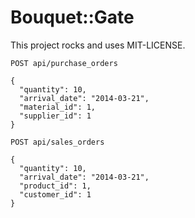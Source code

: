 # Bouquet::Gate

This project rocks and uses MIT-LICENSE.



```
POST api/purchase_orders

{
  "quantity": 10,
  "arrival_date": "2014-03-21",
  "material_id": 1,
  "supplier_id": 1
}
```

```
POST api/sales_orders

{
  "quantity": 10,
  "arrival_date": "2014-03-21",
  "product_id": 1,
  "customer_id": 1
}
```
